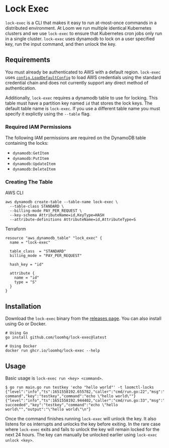 # Lock Exec

`lock-exec` is a CLI that makes it easy to run at-most-once commands in a distributed environment. At Loom we run multiple identical Kubernetes clusters and we use `lock-exec` to ensure that Kubernetes cron jobs only run in a single cluster. `lock-exec` uses dynamodb to lock on a user specified key, run the input command, and then unlock the key.

## Requirements

You must already be authenticated to AWS with a default region. `lock-exec` uses [`config.LoadDefaultConfig`](https://pkg.go.dev/github.com/aws/aws-sdk-go-v2/config#LoadDefaultConfig) to load AWS credentials using the standard credential chain and does not currently support any direct method of authentication.

Additionally, `lock-exec` requires a dynamodb table to use for locking. This table must have a partition key named `id` that stores the lock keys. The default table name is `lock-exec`. If you use a different table name you must specify it explictly using the `--table` flag.

### Required IAM Permissions

The following IAM permissions are required on the DynamoDB table containing the locks:

- `dynamodb:GetItem`
- `dynamodb:PutItem`
- `dynamodb:UpdateItem`
- `dynamodb:DeleteItem`

### Creating The Table

AWS CLI

```shell
aws dynamodb create-table --table-name lock-exec \
  --table-class STANDARD \
  --billing-mode PAY_PER_REQUEST \
  --key-schema AttributeName=id,KeyType=HASH
  --attribute-definitions AttributeName=id,AttributeType=S
```

Terraform

```hcl
resource "aws_dynamodb_table" "lock_exec" {
  name = "lock-exec"

  table_class  = "STANDARD"
  billing_mode = "PAY_PER_REQUEST"

  hash_key = "id"

  attribute {
    name = "id"
    type = "S"
  }
}
```

## Installation

Download the `lock-exec` binary from the [releases page](https://github.com/loomhq/lock-exec/releases). You can also install using Go or Docker.

```shell
# Using Go
go install github.com/loomhq/lock-exec@latest

# Using Docker
docker run ghcr.io/loomhq/lock-exec --help
```

## Usage

Basic usage is `lock-exec run <key> <command>`.

```shell
$ go run main.go run testkey 'echo "hello world"' -t loomctl-locks
{"level":"info","ts":1651558192.655782,"caller":"cmd/run.go:22","msg":"running command","key":"testkey","command":"echo \"hello world\""}
{"level":"info","ts":1651558192.944402,"caller":"cmd/run.go:33","msg":"command succeeded","key":"testkey","command":"echo \"hello world\"","output":"\"hello world\"\n"}
```

Once the command finishes running `lock-exec` will unlock the key. It also listens for os interrupts and unlocks the key before exiting. In the rare case where `lock-exec` exits and fails to unlock the key will remain locked for the next 24 hours. The key can manually be unlocked earlier using `lock-exec unlock <key>`.
